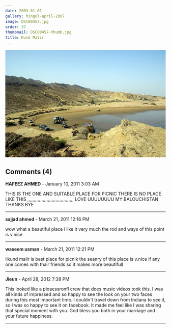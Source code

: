 ```yaml
---
date: 2003-01-01
gallery: hingol-april-2007
image: DSC00457.jpg
order: 37
thumbnail: DSC00457-thumb.jpg
title: Kund Malir
---
```


![Kund Malir](./DSC00457.jpg)

<div id="comments">

## Comments (4)

**HAFEEZ AHMED** - January 10, 2011  3:03 AM

THIS IS THE ONE AND SUITABLE PLACE FOR PICNIC THERE IS NO PLACE LIKE THIS ,,,,,,,,,,,,,,,,,,,,,,,,,,,,,,,,,,,, LOVE UUUUUUUU MY BALOUCHISTAN THANKS BYE

---

**sajjad ahmed** - March 21, 2011 12:16 PM

wow what a beautiful place i like it very much the rod and ways of this point is v.nice

---

**waseem usman** - March 21, 2011 12:21 PM

iikund malir is best place for picnik the seanry of this place is v.nice if any one comes with thair friends so it makes more beautifull

---

**Jieun** - April 28, 2012  7:38 PM

This looked like a pioaessronfl crew that does music videos took this. I was all kinds of impressed and so happy to see the look on your two faces during this most important time. I couldn't travel down from Indiana to see it, so I was so happy to see it on facebook. It made me feel like I was sharing that special moment with you. God bless you both in your marriage and your future happiness.

---

</div>